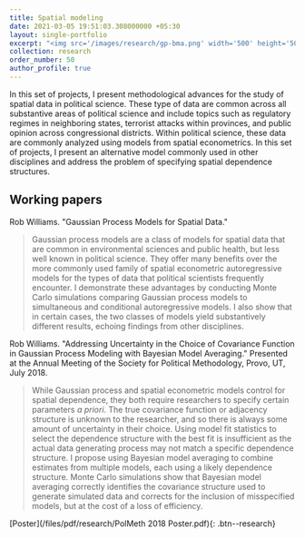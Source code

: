 ```yaml
---
title: Spatial modeling
date: 2021-03-05 19:51:03.308000000 +05:30
layout: single-portfolio
excerpt: "<img src='/images/research/gp-bma.png' width='500' height='500'>"
collection: research
order_number: 50
author_profile: true
---
```


In this set of projects, I present methodological advances for the study of spatial data in political science. These type of data are common across all substantive areas of political science and include topics such as regulatory regimes in neighboring states, terrorist attacks within provinces, and public opinion across congressional districts. Within political science, these data are commonly analyzed using models from spatial econometrics. In this set of projects, I present an alternative model commonly used in other disciplines and address the problem of specifying spatial dependence structures.

## Working papers

Rob Williams. "Gaussian Process Models for Spatial Data."

> Gaussian process models are a class of models for spatial data that are common in environmental sciences and public health, but less well known in political science. They offer many benefits over the more commonly used family of spatial econometric autoregressive models for the types of data that political scientists frequently encounter. I demonstrate these advantages by conducting Monte Carlo simulations comparing Gaussian process models to simultaneous and conditional autoregressive models. I also show that in certain cases, the two classes of models yield substantively different results, echoing findings from other disciplines.

Rob Williams. "Addressing Uncertainty in the Choice of Covariance Function in Gaussian Process Modeling with Bayesian Model Averaging." Presented at the Annual Meeting of the Society for Political Methodology, Provo, UT, July 2018.

> While Gaussian process and spatial econometric models control for spatial dependence, they both require researchers to specify certain parameters *a priori*. The true covariance function or adjacency structure is unknown to the researcher, and so there is always some amount of uncertainty in their choice. Using model fit statistics to select the dependence structure with the best fit is insufficient as the actual data generating process may not match a specific dependence structure. I propose using Bayesian model averaging to combine estimates from multiple models, each using a likely dependence structure. Monte Carlo simulations show that Bayesian model averaging correctly identifies the covariance structure used to generate simulated data and corrects for the inclusion of misspecified models, but at the cost of a loss of efficiency.

[Poster](/files/pdf/research/PolMeth 2018 Poster.pdf){: .btn--research}

